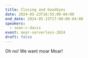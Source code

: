 ```yaml
---
title: Closing and Goodbyes
date: 2024-05-23T16:55:00-04:00
end_date: 2024-05-23T17:00:00-04:00
speakers:
  - sean-c-davis
event: moar-serverless-2024
draft: false
---
```


Oh no! We want moar Moar!
